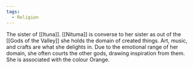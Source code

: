 ```yaml
---
tags:
  - Religion
---
```

The sister of [[Ituna]]. [[Nituma]] is converse to her sister as out of the [[Gods of the Valley]] she holds the domain of created things. Art, music, and crafts are what she delights in. Due to the emotional range of her domain, she often courts the other gods, drawing inspiration from them. She is associated with the colour Orange. 